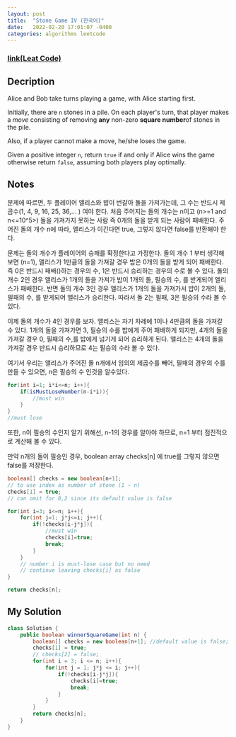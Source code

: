 ```yaml
---
layout: post
title:  "Stone Game IV (한국어)"
date:   2022-02-20 17:01:07 -0400
categories: algorithms leetcode
---
```

### [link(Leat Code)](https://leetcode.com/problems/stone-game-iv/)
## Decription
Alice and Bob take turns playing a game, with Alice starting first.

Initially, there are `n` stones in a pile. On each player's turn, that player makes a *move* consisting of removing **any** non-zero **square number**of stones in the pile.

Also, if a player cannot make a move, he/she loses the game.

Given a positive integer `n`, return `true` if and only if Alice wins the game otherwise return `false`, assuming both players play optimally.

## Notes
문제에 따르면, 두 플레이어 앨리스와 밥이 번갈아 돌을 가져가는데, 그 수는 반드시 제곱수(1, 4, 9, 16, 25, 36,... ) 여야 한다. 처음 주어지는 돌의 개수는 n이고 (n>=1 and n<=10^5>) 돌을 가져가지 못하는 사람 즉 0개의 돌을 받게 되는 사람이 패배한다.
주어진 돌의 개수 n에 따라, 앨리스가 이긴다면 true, 그렇지 않다면 false를 반환해야 한다.

문제는 돌의 개수가 플레이어의 승패를 확정한다고 가정한다. 돌의 개수 1 부터 생각해 보면 (n=1), 앨리스가 1만큼의 돌을 가져갈 경우 밥은 0개의 돌을 받게 되어 패배한다. 즉 0은 반드시 패배()하는 경우의 수, 1은 반드시 승리하는 경우의 수로 볼 수 있다.
돌의 개수 2인 경우 앨리스가 1개의 돌을 가져가 밥이 1개의 돌, 필승의 수, 를 받게되어 앨리스가 패배한다. 반면 돌의 개수 3인 경우 앨리스가 1개의 돌을 가져가서 밥이 2개의 돌, 필패의 수, 를 받게되어 앨리스가 승리한다. 
따라서 돌 2는 필패, 3은 필승의 수라 볼 수 있다.

이제 돌의 개수가 4인 경우를 보자. 앨리스는 자기 차레에 1이나 4만큼의 돌을 가져갈 수 있다. 1개의 돌을 가져가면 3, 필승의 수를 밥에게 주어 패배하게 되지만, 4개의 돌을 가져갈 경우 0, 필패의 수,를 밥에게 넘기게 되어 승리하게 된다. 앨리스는 4개의 돌을 가져갈 경우 반드시 승리하므로 4는 필승의 수라 볼 수 있다.

여기서 우리는 앨리스가 주어진 돌 n개에서 임의의 제곱수를 빼어, 필패의 경우의 수를 만들 수 있으면, n은 필승의 수 인것을 알수있다.

```java
for(int i=1; i*i<=n; i++){
    if(isMustLoseNumber(n-i*i)){
        //must win
    }
}
//must lose
```

또한, n이 필승의 수인지 알기 위해선, n-1의 경우를 알아야 하므로, n=1 부터 점진적으로 계산해 볼 수 있다.

만약 n개의 돌이 필승인 경우, boolean array checks[n] 에 true를 그렇지 않으면 false를 저장한다.

```java
boolean[] checks = new boolean[n+1];
// to use index as number of stone (1 ~ n)
checks[1] = true;
// can omit for 0,2 since its default value is false

for(int i=3; i<=n; i++){
	for(int j=1; j*j<=i; j++){
		if(!checks[i-j*j]){
			//must win
			checks[i]=true;
			break;
		}
	}
	// number i is must-lose case but no need
	// continue leaving checks[i] as false
}

return checks[n];
```
## My Solution

```java
class Solution {
    public boolean winnerSquareGame(int n) {
        boolean[] checks = new boolean[n+1]; //default value is false;
        checks[1] = true;
        // checks[2] = false;
        for(int i = 3; i <= n; i++){
            for(int j = 1; j*j <= i; j++){
                if(!checks[i-j*j]){
                    checks[i]=true;
                    break;
                }
            }
        }
        return checks[n];
    }
}
```